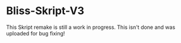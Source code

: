 # Bliss-Skript-V3
This Skript remake is still a work in progress. This isn't done and was uploaded for bug fixing!
